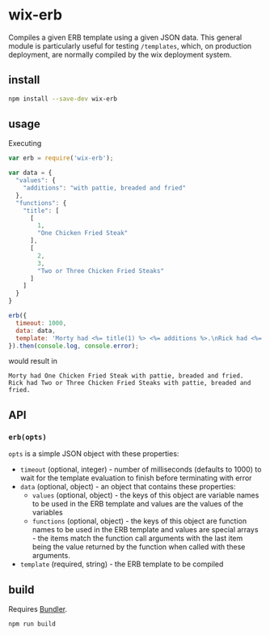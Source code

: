 # wix-erb

Compiles a given ERB template using a given JSON data.
This general module is particularly useful for testing `/templates`,
which, on production deployment, are normally compiled by the wix deployment system.

## install

```bash
npm install --save-dev wix-erb
```

## usage

Executing

```javascript
var erb = require('wix-erb');

var data = {
  "values": {
    "additions": "with pattie, breaded and fried"
  },
  "functions": {
    "title": [
      [
        1,
        "One Chicken Fried Steak"
      ],
      [
        2,
        3,
        "Two or Three Chicken Fried Steaks"
      ]
    ]
  }
}

erb({
  timeout: 1000,
  data: data,
  template: 'Morty had <%= title(1) %> <%= additions %>.\nRick had <%= title(2, 3) %> <%= additions %>.'
}).then(console.log, console.error);
```

would result in

```
Morty had One Chicken Fried Steak with pattie, breaded and fried.
Rick had Two or Three Chicken Fried Steaks with pattie, breaded and fried.
```

## API

### `erb(opts)`

`opts` is a simple JSON object with these properties:

* `timeout` (optional, integer) - number of milliseconds (defaults to 1000) to wait for the template evaluation to finish before terminating with error
* `data` (optional, object) - an object that contains these properties:
  * `values` (optional, object) - the keys of this object are variable names to be used in the ERB template and values are the values of the variables
  * `functions` (optional, object) - the keys of this object are function names to be used in the ERB template and values are special arrays - the items match the function call arguments with the last item being the value returned by the function when called with these arguments.
* `template` (required, string) - the ERB template to be compiled

## build

Requires [Bundler](http://bundler.io/).

```bash
npm run build
```